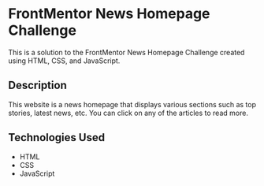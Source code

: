 # FrontMentor News Homepage Challenge

This is a solution to the FrontMentor News Homepage Challenge created using HTML, CSS, and JavaScript.

## Description

This website is a news homepage that displays various sections such as top stories, latest news, etc. You can click on any of the articles to read more.

## Technologies Used

- HTML
- CSS
- JavaScript
